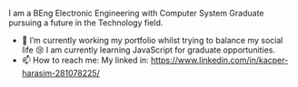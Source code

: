I am a BEng Electronic Engineering with Computer System Graduate pursuing a future in the Technology field.

- 🔭 I’m currently working my portfolio whilst trying to balance my social life 😢 I am currently learning JavaScript for graduate opportunities. 
- 📫 How to reach me:
My linked in: https://www.linkedin.com/in/kacper-harasim-281078225/ 
